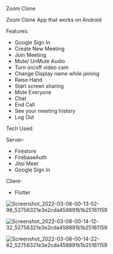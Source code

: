 Zoom Clone

Zoom Clone App that works on Android

Features:

  * Google Sign In
  * Create New Meeting
  * Join Meeting
  * Mute/ UnMute Audio
  * Turn on/off video cam
  * Change Display name while joining
  * Raise Hand
  * Start screen sharing
  * Mute Everyone
  * Chat
  * End Call
  * See your meeting history
  * Log Out

Tech Used:
  
 Server-
  * Firestore
  * FirebaseAuth
  * Jitsi Meet
  * Google Sign In
  
 Client-
  * Flutter

![Screenshot_2022-03-08-00-13-52-98_52756321e3e2cda458891b1b25161159](https://user-images.githubusercontent.com/83208906/157098926-ac670cb7-67c7-42ef-95a3-5f7025127916.jpg)


![Screenshot_2022-03-08-00-14-12-32_52756321e3e2cda458891b1b25161159](https://user-images.githubusercontent.com/83208906/157099490-2749c6d4-e766-4157-b643-61a3a4ad7832.jpg)


![Screenshot_2022-03-08-00-14-22-82_52756321e3e2cda458891b1b25161159](https://user-images.githubusercontent.com/83208906/157099535-9943a028-2d7c-4d89-bb1c-71a05de454f5.jpg)
